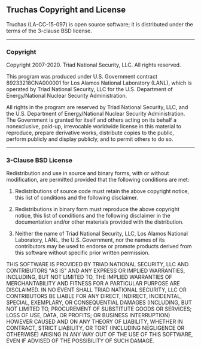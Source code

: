 ## Truchas Copyright and License

Truchas (LA-CC-15-097) is open source software; it is distributed
under the terms of the 3-clause BSD license.

--------------------------------------------------------------------------------

### Copyright

Copyright 2007-2020. Triad National Security, LLC.  All rights reserved.

This program was produced under U.S. Government contract 89233218CNA000001
for Los Alamos National Laboratory (LANL), which is operated by Triad National
Security, LLC for the U.S. Department of Energy/National Nuclear Security
Administration.

All rights in the program are reserved by Triad National Security, LLC,
and the U.S. Department of Energy/National Nuclear Security Administration.
The Government is granted for itself and others acting on its behalf a
nonexclusive, paid-up, irrevocable worldwide license in this material to
reproduce, prepare derivative works, distribute copies to the public,
perform publicly and display publicly, and to permit others to do so.

--------------------------------------------------------------------------------

### 3-Clause BSD License

Redistribution and use in source and binary forms, with or without
modification, are permitted provided that the following conditions are met:

1. Redistributions of source code must retain the above copyright notice,
   this list of conditions and the following disclaimer.

2. Redistributions in binary form must reproduce the above copyright notice,
   this list of conditions and the following disclaimer in the documentation
   and/or other materials provided with the distribution.

3. Neither the name of Triad National Security, LLC, Los Alamos National
   Laboratory, LANL, the U.S. Government, nor the names of its contributors
   may be used to endorse or promote products derived from this software
   without specific prior written permission.

THIS SOFTWARE IS PROVIDED BY TRIAD NATIONAL SECURITY, LLC AND CONTRIBUTORS
"AS IS" AND ANY EXPRESS OR IMPLIED WARRANTIES, INCLUDING, BUT NOT LIMITED TO,
THE IMPLIED WARRANTIES OF MERCHANTABILITY AND FITNESS FOR A PARTICULAR PURPOSE
ARE DISCLAIMED. IN NO EVENT SHALL TRIAD NATIONAL SECURITY, LLC OR CONTRIBUTORS
BE LIABLE FOR ANY DIRECT, INDIRECT, INCIDENTAL, SPECIAL, EXEMPLARY, OR
CONSEQUENTIAL DAMAGES (INCLUDING, BUT NOT LIMITED TO, PROCUREMENT OF SUBSTITUTE
GOODS OR SERVICES; LOSS OF USE, DATA, OR PROFITS; OR BUSINESS INTERRUPTION)
HOWEVER CAUSED AND ON ANY THEORY OF LIABILITY, WHETHER IN CONTRACT, STRICT
LIABILITY, OR TORT (INCLUDING NEGLIGENCE OR OTHERWISE) ARISING IN ANY WAY OUT
OF THE USE OF THIS SOFTWARE, EVEN IF ADVISED OF THE POSSIBILITY OF SUCH DAMAGE.
